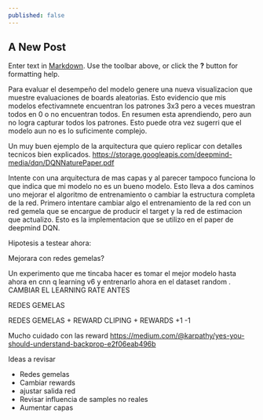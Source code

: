 ```yaml
---
published: false
---
```

## A New Post

Enter text in [Markdown](http://daringfireball.net/projects/markdown/). Use the toolbar above, or click the **?** button for formatting help.

Para evaluar el desempeño del modelo genere una nueva visualizacion que muestre evaluaciones de boards aleatorias. Esto evidencio que mis modelos efectivamnete encuentran los patrones 3x3 pero a veces muestran todos en 0 o no encuentran todos. En resumen esta aprendiendo, pero aun no logra capturar todos los patrones. Esto puede otra vez sugerri que el modelo aun no es lo suficimente complejo.


Un muy buen ejemplo de la arquitectura que quiero replicar con detalles tecnicos bien explicados.
https://storage.googleapis.com/deepmind-media/dqn/DQNNaturePaper.pdf


Intente con una arquitectura de mas capas y al parecer tampoco funciona lo que indica que mi modelo no es un bueno modelo. Esto lleva a dos caminos uno mejorar el algoritmo de entrenamiento o cambiar la estructura completa de la red. Primero intentare cambiar algo el entrenamiento de la red con un red gemela que se encargue de producir el target y la red de estimacion que actualizo. Esto es la implementacion que se utilizo en el paper de deepmind DQN.


Hipotesis a testear ahora:

Mejorara con redes gemelas?



Un experimento que me tincaba hacer es tomar el mejor modelo hasta ahora en cnn q learning v6 y entrenarlo ahora en el dataset random . CAMBIAR EL LEARNING RATE ANTES

REDES GEMELAS

REDES GEMELAS + REWARD CLIPING + REWARDS +1 -1

Mucho cuidado con las reward
https://medium.com/@karpathy/yes-you-should-understand-backprop-e2f06eab496b


Ideas a revisar

* Redes gemelas
* Cambiar rewards
* ajustar salida red
* Revisar influencia de samples no reales
* Aumentar capas
